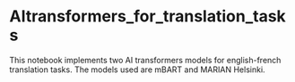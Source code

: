 # AItransformers_for_translation_tasks

This notebook implements two AI transformers models for english-french translation tasks. The models used are mBART and MARIAN Helsinki.
